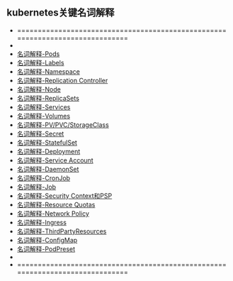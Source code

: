 ## kubernetes关键名词解释

- ==============================================================================
-
- [名词解释-Pods](https://www.kubernetes.org.cn/kubernetes-pod)
- [名词解释-Labels](https://www.kubernetes.org.cn/kubernetes-labels)
- [名词解释-Namespace](https://www.kubernetes.org.cn/%E5%90%8D%E8%AF%8D%E8%A7%A3%E9%87%8A%EF%BC%9Anamespace)
- [名词解释-Replication Controller](https://www.kubernetes.org.cn/replication-controller-kubernetes)
- [名词解释-Node](https://www.kubernetes.org.cn/%E5%90%8D%E8%AF%8D%E8%A7%A3%E9%87%8A%EF%BC%9Anode)
- [名词解释-ReplicaSets](https://www.kubernetes.org.cn/replicasets)
- [名词解释-Services](https://www.kubernetes.org.cn/kubernetes-services)
- [名词解释-Volumes](https://www.kubernetes.org.cn/kubernetes-volumes)
- [名词解释-PV/PVC/StorageClass](https://www.kubernetes.org.cn/pvpvcstorageclass)
- [名词解释-Secret](https://www.kubernetes.org.cn/secret)
- [名词解释-StatefulSet](https://www.kubernetes.org.cn/statefulset)
- [名词解释-Deployment](https://www.kubernetes.org.cn/deployment)
- [名词解释-Service Account](https://www.kubernetes.org.cn/service-account)
- [名词解释-DaemonSet](https://www.kubernetes.org.cn/daemonset)
- [名词解释-CronJob](https://www.kubernetes.org.cn/cronjob)
- [名词解释-Job](https://www.kubernetes.org.cn/job)
- [名词解释-Security Context和PSP](https://www.kubernetes.org.cn/security-context-psp)
- [名词解释-Resource Quotas](https://www.kubernetes.org.cn/resource-quotas)
- [名词解释-Network Policy](https://www.kubernetes.org.cn/network-policy)
- [名词解释-Ingress](https://www.kubernetes.org.cn/ingress)
- [名词解释-ThirdPartyResources](https://www.kubernetes.org.cn/thirdpartyresources)
- [名词解释-ConfigMap](https://www.kubernetes.org.cn/configmap)
- [名词解释-PodPreset](https://www.kubernetes.org.cn/podpreset)
-
- ==============================================================================
